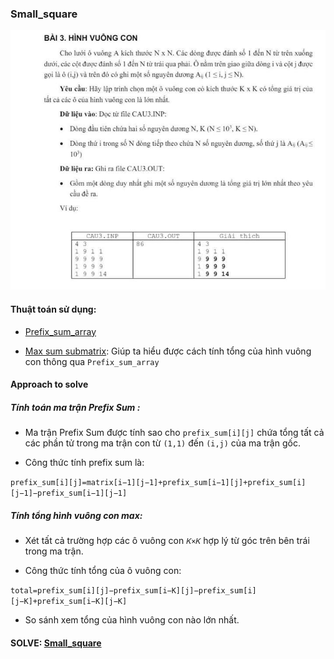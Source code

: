 ### Small_square

![](./Small_square.jpg)

#### Thuật toán sử dụng:

- [Prefix_sum_array](https://www.geeksforgeeks.org/prefix-sum-array-implementation-applications-competitive-programming/?fbclid=IwZXh0bgNhZW0CMTEAAR03PDYZk5ZgRZ5CzjtDGupm94E4uTI-4QL9FUkBNyIF8iTNCZdS7EhGNuU_aem_uvGDvi8tgq7fpeoRQQx_hg)

- [Max sum submatrix](https://www.youtube.com/watch?v=fYwhI-Onp1k): Giúp ta hiểu được cách tính tổng của hình vuông con thông qua `Prefix_sum_array`
#### Approach to solve

##### Tính toán ma trận Prefix Sum :

- Ma trận Prefix Sum được tính sao cho `prefix_sum[i][j]` chứa tổng tất cả các phần tử trong ma trận con từ `(1,1)` đến `(i,j)` của ma trận gốc.

- Công thức tính prefix sum là:

`prefix_sum[i][j]=matrix[i−1][j−1]+prefix_sum[i−1][j]+prefix_sum[i][j−1]−prefix_sum[i−1][j−1]`

##### Tính tổng hình vuông con max:

- Xét tất cả trường hợp các ô vuông con `𝐾×𝐾` hợp lý từ góc trên bên trái trong ma trận.

- Công thức tính tổng của ô vuông con:

`total=prefix_sum[i][j]−prefix_sum[i−K][j]−prefix_sum[i][j−K]+prefix_sum[i−K][j−K]`

- So sánh xem tổng của hình vuông con nào lớn nhất.

#### SOLVE: [Small_square](./Small_square.c)